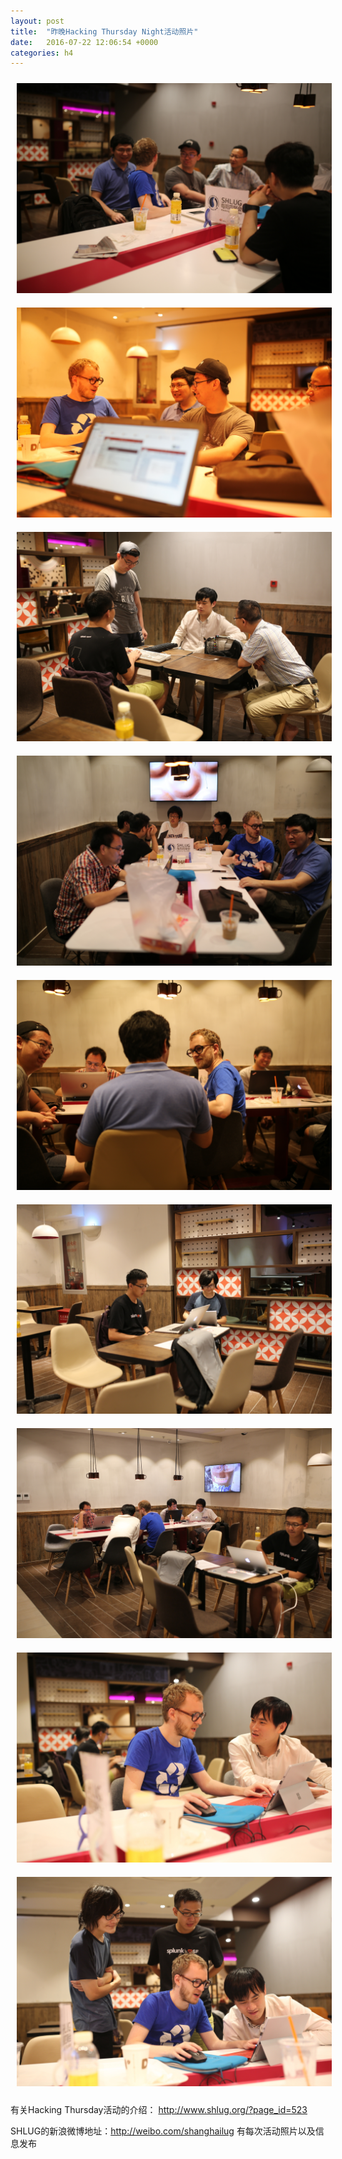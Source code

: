 ```yaml
---
layout: post
title:  "昨晚Hacking Thursday Night活动照片"
date:   2016-07-22 12:06:54 +0000
categories: h4
---
```


[<img style='margin:10px;' src='https://raw.githubusercontent.com/shanghailug/res2016/master/g721.h4/g721_1932_5301+08.1920p.jpg'>](https://raw.githubusercontent.com/shanghailug/res2016/master/g721.h4/g721_1932_5301+08.JPG)
[<img style='margin:10px;' src='https://raw.githubusercontent.com/shanghailug/res2016/master/g721.h4/g721_1934_5700+08.1920p.jpg'>](https://raw.githubusercontent.com/shanghailug/res2016/master/g721.h4/g721_1934_5700+08.JPG)
[<img style='margin:10px;' src='https://raw.githubusercontent.com/shanghailug/res2016/master/g721.h4/g721_2025_1775+08.1920p.jpg'>](https://raw.githubusercontent.com/shanghailug/res2016/master/g721.h4/g721_2025_1775+08.JPG)
[<img style='margin:10px;' src='https://raw.githubusercontent.com/shanghailug/res2016/master/g721.h4/g721_2025_3000+08.1920p.jpg'>](https://raw.githubusercontent.com/shanghailug/res2016/master/g721.h4/g721_2025_3000+08.JPG)
[<img style='margin:10px;' src='https://raw.githubusercontent.com/shanghailug/res2016/master/g721.h4/g721_2032_1900+08.1920p.jpg'>](https://raw.githubusercontent.com/shanghailug/res2016/master/g721.h4/g721_2032_1900+08.JPG)
[<img style='margin:10px;' src='https://raw.githubusercontent.com/shanghailug/res2016/master/g721.h4/g721_2110_1000+08.1920p.jpg'>](https://raw.githubusercontent.com/shanghailug/res2016/master/g721.h4/g721_2110_1000+08.JPG)
[<img style='margin:10px;' src='https://raw.githubusercontent.com/shanghailug/res2016/master/g721.h4/g721_2110_4600+08.1920p.jpg'>](https://raw.githubusercontent.com/shanghailug/res2016/master/g721.h4/g721_2110_4600+08.JPG)
[<img style='margin:10px;' src='https://raw.githubusercontent.com/shanghailug/res2016/master/g721.h4/g721_2121_2400+08.1920p.jpg'>](https://raw.githubusercontent.com/shanghailug/res2016/master/g721.h4/g721_2121_2400+08.JPG)
[<img style='margin:10px;' src='https://raw.githubusercontent.com/shanghailug/res2016/master/g721.h4/g721_2122_4900+08.1920p.jpg'>](https://raw.githubusercontent.com/shanghailug/res2016/master/g721.h4/g721_2122_4900+08.JPG)

有关Hacking Thursday活动的介绍：
http://www.shlug.org/?page_id=523

SHLUG的新浪微博地址：http://weibo.com/shanghailug 有每次活动照片以及信息发布


